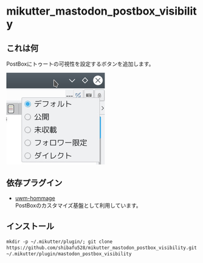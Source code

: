 mikutter_mastodon_postbox_visibility
====

## これは何
PostBoxにトゥートの可視性を設定するボタンを追加します。

![sample_image](https://github.com/shibafu528/mikutter_mastodon_postbox_visibility/blob/master/sample_image.jpg)

## 依存プラグイン
* [uwm-hommage](https://github.com/moguno/mikutter-uwm-hommage)  
  PostBoxのカスタマイズ基盤として利用しています。

## インストール
```
mkdir -p ~/.mikutter/plugin/; git clone https://github.com/shibafu528/mikutter_mastodon_postbox_visibility.git ~/.mikutter/plugin/mastodon_postbox_visibility
```
